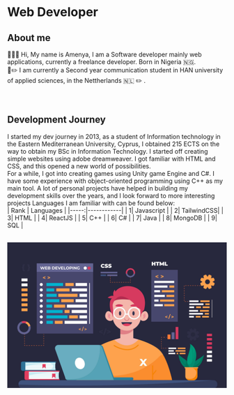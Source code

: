 #  Web Developer
## About me
👋👋👋 Hi, My name is Amenya, I am a Software developer mainly web applications, currently a freelance developer. Born in Nigeria :nigeria:. </br> 
🐌✏️ I am currently a Second year communication student in HAN university of applied sciences, in the Nettherlands :netherlands: ✏️ . </br>
</br>
</br>
## Development Journey
I started my dev journey in 2013, as a student of Information technology in the Eastern Mediterranean University, Cyprus, I obtained 215 ECTS on the way to obtain my BSc in Information Technology. 
I started off creating simple websites using adobe dreamweaver. I got familiar with HTML and CSS, and this opened a new world of possibilities. 
</br>
For a while, I got into creating games using Unity game Engine and C#. I have some experience with object-oriented programming using C++ as my main tool.
A lot of personal projects have helped in building my development skills over the years, and I look forward to more interesting projects
Languages I am familiar with can be found below:
</br>
| Rank | Languages  |
|-----:|------------|
|     1| Javascript |
|     2| TailwindCSS|
|     3| HTML       |
|     4| ReactJS    |
|     5| C++        |
|     6| C#         |
|     7| Java       |
|     8| MongoDB    |
|     9| SQL        |

</br>

<picture>
 <source media="(prefers-color-scheme: dark)" srcset="/assets/images/image1.jpg">
 <source media="(prefers-color-scheme: light)" srcset="/assets/images/image1.jpg">
 <img alt="Shows an illustration of A developer" src="/assets/images/image1.jpg">
</picture>

